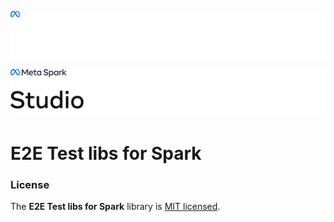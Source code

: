 ![Meta Spark Studio](./documentation_src/MetaSparkDark.png#gh-dark-mode-only)

![Meta Spark Studio](./documentation_src/MetaSparkLight.png#gh-light-mode-only)

# E2E Test libs for Spark

### License

The **E2E Test libs for Spark** library is [MIT licensed](./LICENSE).
